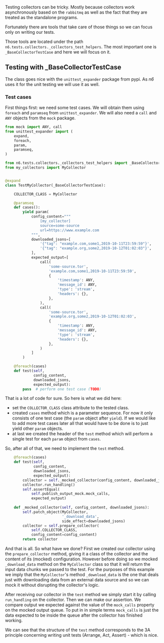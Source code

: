 Testing collectors can be tricky. Mostly because collectors work 
asynchronously based on the `rabbitmq` as well as the fact that they
are treated as the standalone programs.

Fortunately there are tools that take care of those things
so we can focus only on writing our tests.

Those tools are located under the path `n6.tests.collectors._collectors_test_helpers`.
The most important one is `_BaseCollectorTestCase` and here we will focus on it. 

## Testing with _BaseCollectorTestCase

The class goes nice with the `unittest_expander` package from pypi.
As *n6* uses it for the unit testing we will use it as well. 

### Test cases

First things first: we need some test cases.
We will obtain them using `foreach` and `paramseq` from `unittest_expander`.
We will also need a `call` and `ANY` objects from the `mock` package.

```python
from mock import ANY, call
from unittest_expander import (
    expand,
    foreach,
    param,
    paramseq,
)

from n6.tests.collectors._collectors_test_helpers import _BaseCollectorTestCase
from my_collectors import MyCollector


@expand
class TestMyCollector(_BaseCollectorTestCase):

    COLLECTOR_CLASS = MyCollector

    @paramseq
    def cases():
        yield param(
            config_content="""
                [my_collector]
                source=some-source
                url=https://www.example.com
            """,
            downloaded_jsons=[
                '{"tag": "example.com,some1,2019-10-11T23:59:59"}',
                '{"tag": "example.org,some2,2019-10-12T01:02:03"}',
            ],
            expected_output=[
                call(
                    'some-source.tor',
                    'example.com,some1,2019-10-11T23:59:59',
                    {
                        'timestamp': ANY,
                        'message_id': ANY,
                        'type': 'stream',
                        'headers': {},
                    },
                ),
                call(
                    'some-source.tor',
                    'example.org,some2,2019-10-12T01:02:03',
                    {
                        'timestamp': ANY,
                        'message_id': ANY,
                        'type': 'stream',
                        'headers': {},
                    },
                )
            ]
        )

    @foreach(cases)
    def test(self,
             config_content,
             downloaded_jsons,
             expected_output):
        pass  # perform one test case (TODO)
```

That is a lot of code for sure. So here is what we did here:

* set the `COLLECTOR_CLASS` class attribute to the tested class.
* created `cases` method which is a parameter sequence. For now it only 
consists of one test case (the `param` object after `yield`). If we
would like to add more test cases later all that would have to be done
is to just yield other `param` objects.
* at last we created the header of the `test` method which will perform a single test
for each `param` object from `cases`.

So, after all of that, we need to implement the `test` method.

```python
    @foreach(cases)
    def test(self,
             config_content,
             downloaded_jsons,
             expected_output):
        collector = self._mocked_collector(config_content, downloaded_jsons)
        collector.run_handling()
        self.assertEqual(
            self.publish_output_mock.mock_calls,
            expected_output)
    
    def _mocked_collector(self, config_content, downloaded_jsons):
        self.patch_object(MyCollector,
                          '_download_data',
                          side_effect=downloaded_jsons)
        collector = self.prepare_collector(
            self.COLLECTOR_CLASS,
            config_content=config_content)
        return collector
```

And that is all. So what have we done? First we created our collector
using the `prepare_collector` method, giving it a class of the
collector and the content of its (mocked) configuration. However before
doing so we mocked `_download_data` method on the `MyCollector` class
so that it will return the input data chunks we passed to the test. For
the purposes of this example we imply that the `MyCollector`'s method
`_download_data` is the one that deals just with downloading data from
an external data source and so we can mock it without disrupting the
collector's logic.

After receiving our collector in the `test` method 
we simply start it by calling `run_handling` on the collector.
Then we can make our assertion.
We compare output we expected against the value 
of the `mock_calls` property on the mocked output
queue. To put in in simple terms `mock_calls` is just
the data expected to be inside the queue after the collector has 
finished working.

We can see that the structure of the `test` 
method corresponds to the 3A principle concerning writing
unit tests (Arrange, Act, Assert) - which is nice.
